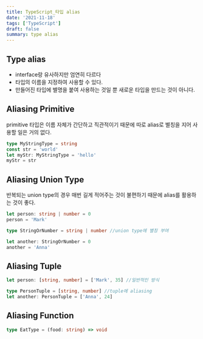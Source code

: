 ```yaml
---
title: TypeScript_타입 alias
date: '2021-11-18'
tags: ['TypeScript']
draft: false
summary: type alias
---
```


## Type alias

- interface랑 유사하지만 엄연히 다르다
- 타입의 이름을 지정하여 사용할 수 있다.
- 만들어진 타입에 별명을 붙여 사용하는 것일 뿐 새로운 타입을 만드는 것이 아니다.

## Aliasing Primitive

primitive 타입은 이름 자체가 간단하고 직관적이기 때문에 따로 alias로 별칭을 지어 사용할 일은 거의 없다.

```ts
type MyStringType = string
const str = 'world'
let myStr: MyStringType = 'hello'
myStr = str
```

## Aliasing Union Type

반복되는 union type의 경우 매번 길게 적어주는 것이 불편하기 때문에 alias를 활용하는 것이 좋다.

```ts
let person: string | number = 0
person = 'Mark'

type StringOrNumber = string | number //union type에 별칭 부여

let another: StringOrNumber = 0
another = 'Anna'
```

## Aliasing Tuple

```ts
let person: [string, number] = ['Mark', 35] //일반적인 방식

type PersonTuple = [string, number] //tuple에 aliasing
let another: PersonTuple = ['Anna', 24]
```

## Aliasing Function

```ts
type EatType = (food: string) => void
```
